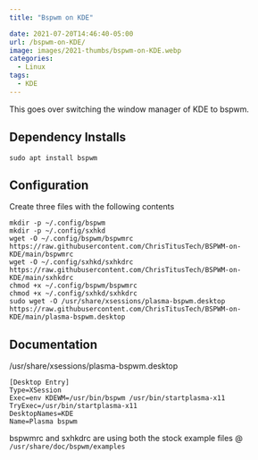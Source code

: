 ```yaml
---
title: "Bspwm on KDE"

date: 2021-07-20T14:46:40-05:00
url: /bspwm-on-KDE/
image: images/2021-thumbs/bspwm-on-KDE.webp
categories:
  - Linux
tags:
  - KDE
---
```

This goes over switching the window manager of KDE to bspwm. 
<!--more-->

## Dependency Installs

```
sudo apt install bspwm
```

## Configuration 

Create three files with the following contents

```
mkdir -p ~/.config/bspwm
mkdir -p ~/.config/sxhkd
wget -O ~/.config/bspwm/bspwmrc https://raw.githubusercontent.com/ChrisTitusTech/BSPWM-on-KDE/main/bspwmrc
wget -O ~/.config/sxhkd/sxhkdrc https://raw.githubusercontent.com/ChrisTitusTech/BSPWM-on-KDE/main/sxhkdrc
chmod +x ~/.config/bspwm/bspwmrc
chmod +x ~/.config/sxhkd/sxhkdrc
sudo wget -O /usr/share/xsessions/plasma-bspwm.desktop https://raw.githubusercontent.com/ChrisTitusTech/BSPWM-on-KDE/main/plasma-bspwm.desktop
```

## Documentation

/usr/share/xsessions/plasma-bspwm.desktop

```
[Desktop Entry]          
Type=XSession              
Exec=env KDEWM=/usr/bin/bspwm /usr/bin/startplasma-x11
TryExec=/usr/bin/startplasma-x11
DesktopNames=KDE         
Name=Plasma bspwm 
```

bspwmrc and sxhkdrc are using both the stock example files @ `/usr/share/doc/bspwm/examples`

